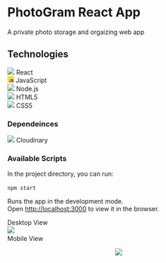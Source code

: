 # PhotoGram React App

A private photo storage and orgaizing web app

## Technologies

 <img src='https://png.pngtree.com/svg/20170719/react_1353128.png' width='15px'>
 React
 <br/>
 <img src='https://raw.githubusercontent.com/voodootikigod/logo.js/master/js.png' width='15px'>
 JavaScript
 <br/>
 <img src='https://cdn.iconscout.com/icon/free/png-512/nodejs-2-226035.png' width='15px'>
 Node.js
 <br/>

 <img src='https://upload.wikimedia.org/wikipedia/commons/thumb/8/80/HTML5_logo_resized.svg/425px-HTML5_logo_resized.svg.png' width='15px'>
 HTML5
 <br/>
 <img src='https://upload.wikimedia.org/wikipedia/commons/thumb/d/d5/CSS3_logo_and_wordmark.svg/1200px-CSS3_logo_and_wordmark.svg.png' width='15px'>
 CSS5

### Dependeinces

 <img src='https://res.cloudinary.com/demo/image/upload/cloudinary_icon.png' width='25px'>
Cloudinary

### Available Scripts

In the project directory, you can run:

`npm start`

Runs the app in the development mode.<br>
Open [http://localhost:3000](http://localhost:3000) to view it in the browser.

Desktop View
<br/>
<img src='http://beardystudios.com/Bloc_Capstone/photoGram/images/desktop-example.png' width='350px'>
<br/>
Mobile View
<br/>

<center><img src='http://beardystudios.com/Bloc_Capstone/photoGram/images/landingPage-example.png' width='200px'></center>
